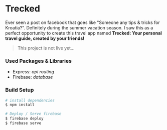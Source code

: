 # Trecked
Ever seen a post on facebook that goes like "Someone any tips & tricks for Kroatia?". Definitely during the summer vacation season. I saw this as a perfect opportunity to create this travel app named **Trecked: Your personal travel guide, created by your friends!**

> This project is not live yet...

### Used Packages & Libraries
- Express: *api routing*
- Firebase: *database*

### Build Setup
``` bash
# install dependencies
$ npm install

# Deploy / Serve firebase
$ firebase deploy
$ firebase serve
```